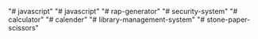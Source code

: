 "# javascript" 
"# javascript" 
"# rap-generator" 
"# security-system" 
"# calculator" 
"# calender" 
"# library-management-system" 
"# stone-paper-scissors" 
